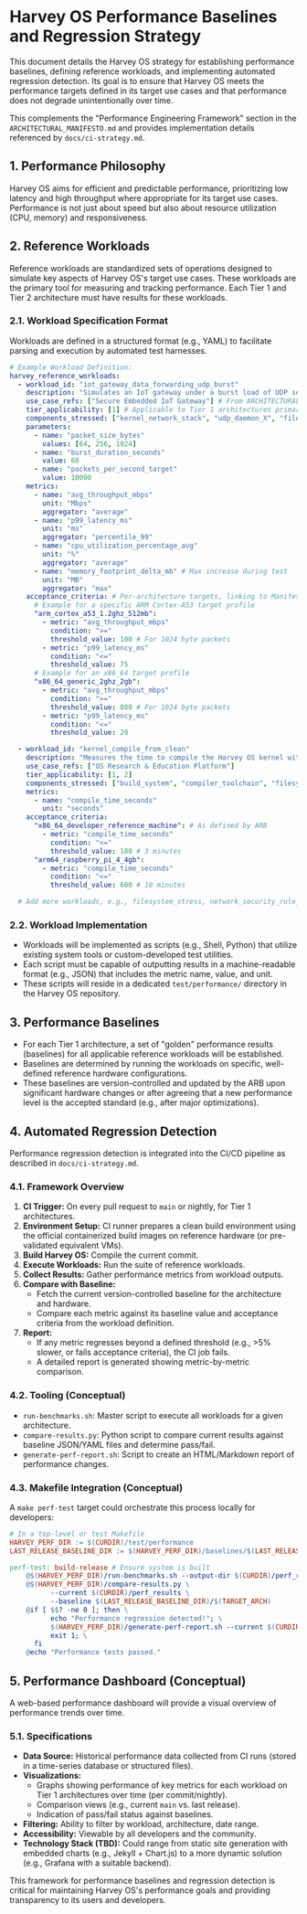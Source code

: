 # Harvey OS Performance Baselines and Regression Strategy

This document details the Harvey OS strategy for establishing performance baselines, defining reference workloads, and implementing automated regression detection. Its goal is to ensure that Harvey OS meets the performance targets defined in its target use cases and that performance does not degrade unintentionally over time.

This complements the "Performance Engineering Framework" section in the `ARCHITECTURAL_MANIFESTO.md` and provides implementation details referenced by `docs/ci-strategy.md`.

## 1. Performance Philosophy

Harvey OS aims for efficient and predictable performance, prioritizing low latency and high throughput where appropriate for its target use cases. Performance is not just about speed but also about resource utilization (CPU, memory) and responsiveness.

## 2. Reference Workloads

Reference workloads are standardized sets of operations designed to simulate key aspects of Harvey OS's target use cases. These workloads are the primary tool for measuring and tracking performance. Each Tier 1 and Tier 2 architecture must have results for these workloads.

### 2.1. Workload Specification Format

Workloads are defined in a structured format (e.g., YAML) to facilitate parsing and execution by automated test harnesses.

```yaml
# Example Workload Definition:
harvey_reference_workloads:
  - workload_id: "iot_gateway_data_forwarding_udp_burst"
    description: "Simulates an IoT gateway under a burst load of UDP sensor data packets, measuring forwarding throughput and latency."
    use_case_refs: ["Secure Embedded IoT Gateway"] # From ARCHITECTURAL_MANIFESTO.md
    tier_applicability: [1] # Applicable to Tier 1 architectures primarily
    components_stressed: ["kernel_network_stack", "udp_daemon_X", "filesystem_logging_minimal"]
    parameters:
      - name: "packet_size_bytes"
        values: [64, 256, 1024]
      - name: "burst_duration_seconds"
        value: 60
      - name: "packets_per_second_target"
        value: 10000
    metrics:
      - name: "avg_throughput_mbps"
        unit: "Mbps"
        aggregator: "average"
      - name: "p99_latency_ms"
        unit: "ms"
        aggregator: "percentile_99"
      - name: "cpu_utilization_percentage_avg"
        unit: "%"
        aggregator: "average"
      - name: "memory_footprint_delta_mb" # Max increase during test
        unit: "MB"
        aggregator: "max"
    acceptance_criteria: # Per-architecture targets, linking to Manifesto Use Case criteria
      # Example for a specific ARM Cortex-A53 target profile
      "arm_cortex_a53_1.2ghz_512mb":
        - metric: "avg_throughput_mbps"
          condition: ">="
          threshold_value: 100 # For 1024 byte packets
        - metric: "p99_latency_ms"
          condition: "<="
          threshold_value: 75
      # Example for an x86_64 target profile
      "x86_64_generic_2ghz_2gb":
        - metric: "avg_throughput_mbps"
          condition: ">="
          threshold_value: 800 # For 1024 byte packets
        - metric: "p99_latency_ms"
          condition: "<="
          threshold_value: 20

  - workload_id: "kernel_compile_from_clean"
    description: "Measures the time to compile the Harvey OS kernel with a standard debug configuration from a clean state."
    use_case_refs: ["OS Research & Education Platform"]
    tier_applicability: [1, 2]
    components_stressed: ["build_system", "compiler_toolchain", "filesystem_io"]
    metrics:
      - name: "compile_time_seconds"
        unit: "seconds"
    acceptance_criteria:
      "x86_64_developer_reference_machine": # As defined by ARB
        - metric: "compile_time_seconds"
          condition: "<="
          threshold_value: 180 # 3 minutes
      "arm64_raspberry_pi_4_4gb":
        - metric: "compile_time_seconds"
          condition: "<="
          threshold_value: 600 # 10 minutes

  # Add more workloads, e.g., filesystem_stress, network_security_rule_lookup etc.
```

### 2.2. Workload Implementation
*   Workloads will be implemented as scripts (e.g., Shell, Python) that utilize existing system tools or custom-developed test utilities.
*   Each script must be capable of outputting results in a machine-readable format (e.g., JSON) that includes the metric name, value, and unit.
*   These scripts will reside in a dedicated `test/performance/` directory in the Harvey OS repository.

## 3. Performance Baselines

*   For each Tier 1 architecture, a set of "golden" performance results (baselines) for all applicable reference workloads will be established.
*   Baselines are determined by running the workloads on specific, well-defined reference hardware configurations.
*   These baselines are version-controlled and updated by the ARB upon significant hardware changes or after agreeing that a new performance level is the accepted standard (e.g., after major optimizations).

## 4. Automated Regression Detection

Performance regression detection is integrated into the CI/CD pipeline as described in `docs/ci-strategy.md`.

### 4.1. Framework Overview
1.  **CI Trigger:** On every pull request to `main` or nightly, for Tier 1 architectures.
2.  **Environment Setup:** CI runner prepares a clean build environment using the official containerized build images on reference hardware (or pre-validated equivalent VMs).
3.  **Build Harvey OS:** Compile the current commit.
4.  **Execute Workloads:** Run the suite of reference workloads.
5.  **Collect Results:** Gather performance metrics from workload outputs.
6.  **Compare with Baseline:**
    *   Fetch the current version-controlled baseline for the architecture and hardware.
    *   Compare each metric against its baseline value and acceptance criteria from the workload definition.
7.  **Report:**
    *   If any metric regresses beyond a defined threshold (e.g., >5% slower, or fails acceptance criteria), the CI job fails.
    *   A detailed report is generated showing metric-by-metric comparison.

### 4.2. Tooling (Conceptual)
*   `run-benchmarks.sh`: Master script to execute all workloads for a given architecture.
*   `compare-results.py`: Python script to compare current results against baseline JSON/YAML files and determine pass/fail.
*   `generate-perf-report.sh`: Script to create an HTML/Markdown report of performance changes.

### 4.3. Makefile Integration (Conceptual)
A `make perf-test` target could orchestrate this process locally for developers:
```makefile
# In a top-level or test Makefile
HARVEY_PERF_DIR := $(CURDIR)/test/performance
LAST_RELEASE_BASELINE_DIR := $(HARVEY_PERF_DIR)/baselines/$(LAST_RELEASE_TAG)

perf-test: build-release # Ensure system is built
	@$(HARVEY_PERF_DIR)/run-benchmarks.sh --output-dir $(CURDIR)/perf_results
	@$(HARVEY_PERF_DIR)/compare-results.py \
          --current $(CURDIR)/perf_results \
          --baseline $(LAST_RELEASE_BASELINE_DIR)/$(TARGET_ARCH)
	@if [ $$? -ne 0 ]; then \
          echo "Performance regression detected!"; \
          $(HARVEY_PERF_DIR)/generate-perf-report.sh --current $(CURDIR)/perf_results --baseline $(LAST_RELEASE_BASELINE_DIR)/$(TARGET_ARCH) > perf_regression_report.html; \
          exit 1; \
      fi
	@echo "Performance tests passed."
```

## 5. Performance Dashboard (Conceptual)

A web-based performance dashboard will provide a visual overview of performance trends over time.

### 5.1. Specifications
*   **Data Source:** Historical performance data collected from CI runs (stored in a time-series database or structured files).
*   **Visualizations:**
    *   Graphs showing performance of key metrics for each workload on Tier 1 architectures over time (per commit/nightly).
    *   Comparison views (e.g., current `main` vs. last release).
    *   Indication of pass/fail status against baselines.
*   **Filtering:** Ability to filter by workload, architecture, date range.
*   **Accessibility:** Viewable by all developers and the community.
*   **Technology Stack (TBD):** Could range from static site generation with embedded charts (e.g., Jekyll + Chart.js) to a more dynamic solution (e.g., Grafana with a suitable backend).

This framework for performance baselines and regression detection is critical for maintaining Harvey OS's performance goals and providing transparency to its users and developers.
